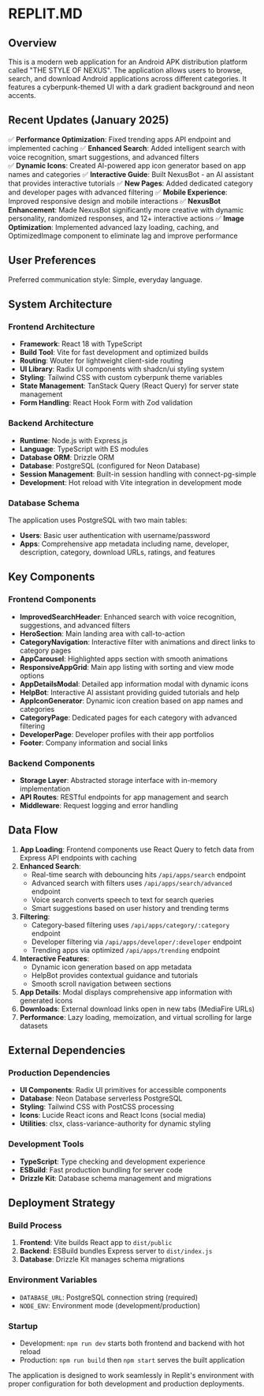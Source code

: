 # REPLIT.MD

## Overview

This is a modern web application for an Android APK distribution platform called "THE STYLE OF NEXUS". The application allows users to browse, search, and download Android applications across different categories. It features a cyberpunk-themed UI with a dark gradient background and neon accents.

## Recent Updates (January 2025)

✅ **Performance Optimization**: Fixed trending apps API endpoint and implemented caching
✅ **Enhanced Search**: Added intelligent search with voice recognition, smart suggestions, and advanced filters  
✅ **Dynamic Icons**: Created AI-powered app icon generator based on app names and categories
✅ **Interactive Guide**: Built NexusBot - an AI assistant that provides interactive tutorials
✅ **New Pages**: Added dedicated category and developer pages with advanced filtering
✅ **Mobile Experience**: Improved responsive design and mobile interactions
✅ **NexusBot Enhancement**: Made NexusBot significantly more creative with dynamic personality, randomized responses, and 12+ interactive actions
✅ **Image Optimization**: Implemented advanced lazy loading, caching, and OptimizedImage component to eliminate lag and improve performance

## User Preferences

Preferred communication style: Simple, everyday language.

## System Architecture

### Frontend Architecture
- **Framework**: React 18 with TypeScript
- **Build Tool**: Vite for fast development and optimized builds
- **Routing**: Wouter for lightweight client-side routing
- **UI Library**: Radix UI components with shadcn/ui styling system
- **Styling**: Tailwind CSS with custom cyberpunk theme variables
- **State Management**: TanStack Query (React Query) for server state management
- **Form Handling**: React Hook Form with Zod validation

### Backend Architecture
- **Runtime**: Node.js with Express.js
- **Language**: TypeScript with ES modules
- **Database ORM**: Drizzle ORM
- **Database**: PostgreSQL (configured for Neon Database)
- **Session Management**: Built-in session handling with connect-pg-simple
- **Development**: Hot reload with Vite integration in development mode

### Database Schema
The application uses PostgreSQL with two main tables:
- **Users**: Basic user authentication with username/password
- **Apps**: Comprehensive app metadata including name, developer, description, category, download URLs, ratings, and features

## Key Components

### Frontend Components
- **ImprovedSearchHeader**: Enhanced search with voice recognition, suggestions, and advanced filters
- **HeroSection**: Main landing area with call-to-action
- **CategoryNavigation**: Interactive filter with animations and direct links to category pages
- **AppCarousel**: Highlighted apps section with smooth animations
- **ResponsiveAppGrid**: Main app listing with sorting and view mode options
- **AppDetailsModal**: Detailed app information modal with dynamic icons
- **HelpBot**: Interactive AI assistant providing guided tutorials and help
- **AppIconGenerator**: Dynamic icon creation based on app names and categories
- **CategoryPage**: Dedicated pages for each category with advanced filtering
- **DeveloperPage**: Developer profiles with their app portfolios
- **Footer**: Company information and social links

### Backend Components
- **Storage Layer**: Abstracted storage interface with in-memory implementation
- **API Routes**: RESTful endpoints for app management and search
- **Middleware**: Request logging and error handling

## Data Flow

1. **App Loading**: Frontend components use React Query to fetch data from Express API endpoints with caching
2. **Enhanced Search**: 
   - Real-time search with debouncing hits `/api/apps/search` endpoint
   - Advanced search with filters uses `/api/apps/search/advanced` endpoint
   - Voice search converts speech to text for search queries
   - Smart suggestions based on user history and trending terms
3. **Filtering**: 
   - Category-based filtering uses `/api/apps/category/:category` endpoint
   - Developer filtering via `/api/apps/developer/:developer` endpoint
   - Trending apps via optimized `/api/apps/trending` endpoint
4. **Interactive Features**:
   - Dynamic icon generation based on app metadata
   - HelpBot provides contextual guidance and tutorials
   - Smooth scroll navigation between sections
5. **App Details**: Modal displays comprehensive app information with generated icons
6. **Downloads**: External download links open in new tabs (MediaFire URLs)
7. **Performance**: Lazy loading, memoization, and virtual scrolling for large datasets

## External Dependencies

### Production Dependencies
- **UI Components**: Radix UI primitives for accessible components
- **Database**: Neon Database serverless PostgreSQL
- **Styling**: Tailwind CSS with PostCSS processing
- **Icons**: Lucide React icons and React Icons (social media)
- **Utilities**: clsx, class-variance-authority for dynamic styling

### Development Tools
- **TypeScript**: Type checking and development experience
- **ESBuild**: Fast production bundling for server code
- **Drizzle Kit**: Database schema management and migrations

## Deployment Strategy

### Build Process
1. **Frontend**: Vite builds React app to `dist/public`
2. **Backend**: ESBuild bundles Express server to `dist/index.js`
3. **Database**: Drizzle Kit manages schema migrations

### Environment Variables
- `DATABASE_URL`: PostgreSQL connection string (required)
- `NODE_ENV`: Environment mode (development/production)

### Startup
- Development: `npm run dev` starts both frontend and backend with hot reload
- Production: `npm run build` then `npm start` serves the built application

The application is designed to work seamlessly in Replit's environment with proper configuration for both development and production deployments.